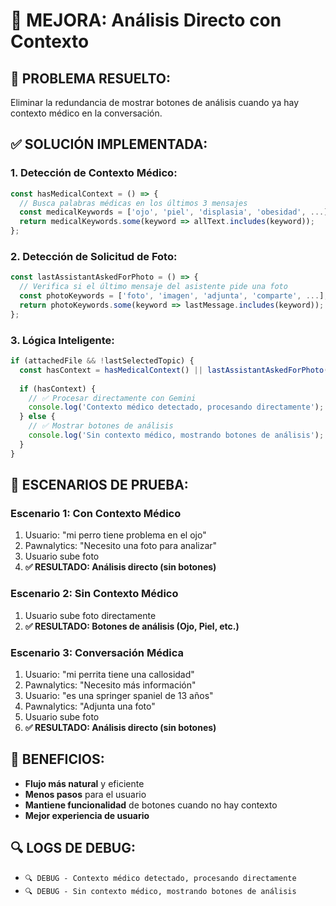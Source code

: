 # 🚀 MEJORA: Análisis Directo con Contexto

## 🎯 PROBLEMA RESUELTO:
Eliminar la redundancia de mostrar botones de análisis cuando ya hay contexto médico en la conversación.

## ✅ SOLUCIÓN IMPLEMENTADA:

### **1. Detección de Contexto Médico:**
```javascript
const hasMedicalContext = () => {
  // Busca palabras médicas en los últimos 3 mensajes
  const medicalKeywords = ['ojo', 'piel', 'displasia', 'obesidad', ...];
  return medicalKeywords.some(keyword => allText.includes(keyword));
};
```

### **2. Detección de Solicitud de Foto:**
```javascript
const lastAssistantAskedForPhoto = () => {
  // Verifica si el último mensaje del asistente pide una foto
  const photoKeywords = ['foto', 'imagen', 'adjunta', 'comparte', ...];
  return photoKeywords.some(keyword => lastMessage.includes(keyword));
};
```

### **3. Lógica Inteligente:**
```javascript
if (attachedFile && !lastSelectedTopic) {
  const hasContext = hasMedicalContext() || lastAssistantAskedForPhoto();
  
  if (hasContext) {
    // ✅ Procesar directamente con Gemini
    console.log('Contexto médico detectado, procesando directamente');
  } else {
    // ✅ Mostrar botones de análisis
    console.log('Sin contexto médico, mostrando botones de análisis');
  }
}
```

## 🧪 ESCENARIOS DE PRUEBA:

### **Escenario 1: Con Contexto Médico**
1. Usuario: "mi perro tiene problema en el ojo"
2. Pawnalytics: "Necesito una foto para analizar"
3. Usuario sube foto
4. **✅ RESULTADO: Análisis directo (sin botones)**

### **Escenario 2: Sin Contexto Médico**
1. Usuario sube foto directamente
2. **✅ RESULTADO: Botones de análisis (Ojo, Piel, etc.)**

### **Escenario 3: Conversación Médica**
1. Usuario: "mi perrita tiene una callosidad"
2. Pawnalytics: "Necesito más información"
3. Usuario: "es una springer spaniel de 13 años"
4. Pawnalytics: "Adjunta una foto"
5. Usuario sube foto
6. **✅ RESULTADO: Análisis directo (sin botones)**

## 🎯 BENEFICIOS:
- **Flujo más natural** y eficiente
- **Menos pasos** para el usuario
- **Mantiene funcionalidad** de botones cuando no hay contexto
- **Mejor experiencia de usuario**

## 🔍 LOGS DE DEBUG:
- `🔍 DEBUG - Contexto médico detectado, procesando directamente`
- `🔍 DEBUG - Sin contexto médico, mostrando botones de análisis` 